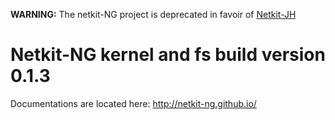 **WARNING:** The netkit-NG project is deprecated in favoir of [Netkit-JH](https://github.com/netkit-jh/)

# Netkit-NG kernel and fs build version 0.1.3

Documentations are located here: http://netkit-ng.github.io/

